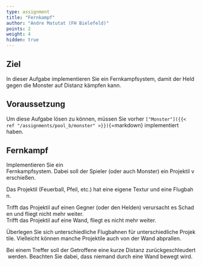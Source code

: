 ```yaml
---
type: assignment
title: "Fernkampf"
author: "Andre Matutat (FH Bielefeld)"
points: 2
weight: 4
hidden: true
---
```



## Ziel

In dieser Aufgabe implementieren Sie ein Fernkampfsystem, damit der Held gegen die Monster auf Distanz kämpfen kann.

## Voraussetzung

Um diese Aufgabe lösen zu können, müssen Sie vorher `["Monster"]({{< ref "/assignments/pool_b/monster" >}})`{=markdown} implementiert haben.

## Fernkampf

Implementieren Sie ein Fernkampfsystem. Dabei soll der Spieler (oder auch Monster) ein Projektil verschießen. 

Das Projektil (Feuerball, Pfeil, etc.) hat eine eigene Textur und eine Flugbahn.

Trifft das Projektil auf einen Gegner (oder den Helden) verursacht es Schaden und fliegt nicht mehr weiter.
Trifft das Projektil auf eine Wand, fliegt es nicht mehr weiter. 

Überlegen Sie sich unterschiedliche Flugbahnen für unterschiedliche Projektile. Vielleicht können manche Projektile auch von der Wand abprallen. 

Bei einem Treffer soll der Getroffene eine kurze Distanz zurückgeschleudert werden. Beachten Sie dabei, dass niemand durch eine Wand bewegt wird.
